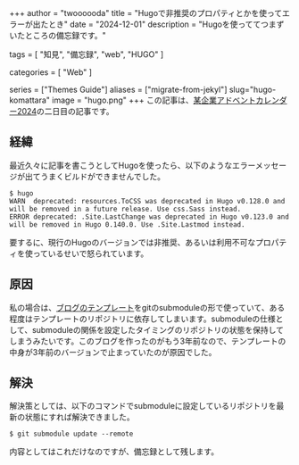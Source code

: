 +++
author = "twoooooda"
title = "Hugoで非推奨のプロパティとかを使ってエラーが出たとき"
date = "2024-12-01"
description = "Hugoを使っててつまずいたところの備忘録です。"

tags = [
    "知見",
    "備忘録",
    "web",
    "HUGO"
]

categories = [
    "Web"
]

series = ["Themes Guide"]
aliases = ["migrate-from-jekyl"]
slug="hugo-komattara"
image = "hugo.png"
+++
この記事は、[某企業アドベントカレンダー2024](https://adventar.org/calendars/10291)の二日目の記事です。
## 経緯
最近久々に記事を書こうとしてHugoを使ったら、以下のようなエラーメッセージが出てうまくビルドができませんでした。
```
$ hugo
WARN  deprecated: resources.ToCSS was deprecated in Hugo v0.128.0 and will be removed in a future release. Use css.Sass instead.
ERROR deprecated: .Site.LastChange was deprecated in Hugo v0.123.0 and will be removed in Hugo 0.140.0. Use .Site.Lastmod instead.
```
要するに、現行のHugoのバージョンでは非推奨、あるいは利用不可なプロパティを使っているせいで怒られています。

## 原因
私の場合は、[ブログのテンプレート](https://github.com/CaiJimmy/hugo-theme-stack)をgitのsubmoduleの形で使っていて、ある程度はテンプレートのリポジトリに依存してしまいます。submoduleの仕様として、submoduleの関係を設定したタイミングのリポジトリの状態を保持してしまうみたいです。このブログを作ったのがもう3年前なので、テンプレートの中身が3年前のバージョンで止まっていたのが原因でした。

## 解決
解決策としては、以下のコマンドでsubmoduleに設定しているリポジトリを最新の状態にすれば解決できました。
```
$ git submodule update --remote
```
内容としてはこれだけなのですが、備忘録として残します。